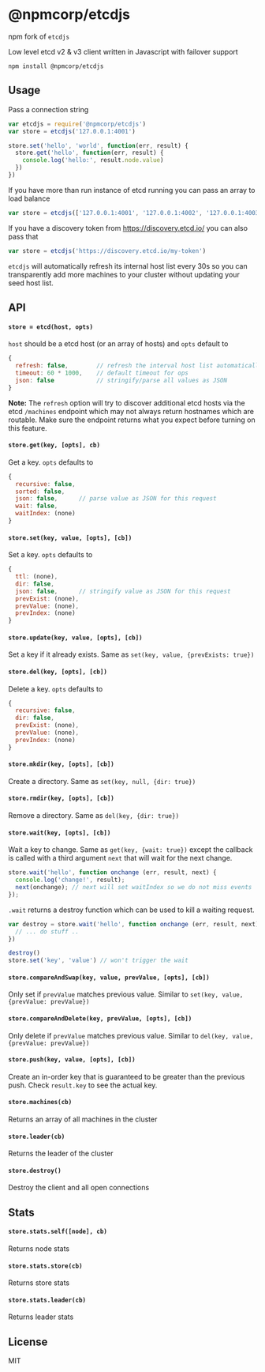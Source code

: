 # @npmcorp/etcdjs

npm fork of `etcdjs`

Low level etcd v2 & v3 client written in Javascript with failover support

```
npm install @npmcorp/etcdjs
```

## Usage

Pass a connection string

``` js
var etcdjs = require('@npmcorp/etcdjs')
var store = etcdjs('127.0.0.1:4001')

store.set('hello', 'world', function(err, result) {
  store.get('hello', function(err, result) {
    console.log('hello:', result.node.value)
  })
})
```

If you have more than run instance of etcd running you can pass an array to load balance

``` js
var store = etcdjs(['127.0.0.1:4001', '127.0.0.1:4002', '127.0.0.1:4003'])
```

If you have a discovery token from https://discovery.etcd.io/ you can also pass that

``` js
var store = etcdjs('https://discovery.etcd.io/my-token')
```

`etcdjs` will automatically refresh its internal host list every 30s so you can transparently
add more machines to your cluster without updating your seed host list.

## API

#### `store = etcd(host, opts)`

`host` should be a etcd host (or an array of hosts) and `opts` default to

``` js
{
  refresh: false,        // refresh the interval host list automatically
  timeout: 60 * 1000,    // default timeout for ops
  json: false            // stringify/parse all values as JSON
}
```

**Note:** The `refresh` option will try to discover additional etcd hosts via the etcd `/machines` endpoint which may not always return hostnames which are routable. Make sure the endpoint returns what you expect before turning on this feature.

#### `store.get(key, [opts], cb)`

Get a key. `opts` defaults to

``` js
{
  recursive: false,
  sorted: false,
  json: false,      // parse value as JSON for this request
  wait: false,
  waitIndex: (none)
}
```

#### `store.set(key, value, [opts], [cb])`

Set a key. `opts` defaults to

``` js
{
  ttl: (none),
  dir: false,
  json: false,      // stringify value as JSON for this request
  prevExist: (none),
  prevValue: (none),
  prevIndex: (none)
}
```

#### `store.update(key, value, [opts], [cb])`

Set a key if it already exists. Same as `set(key, value, {prevExists: true})`

#### `store.del(key, [opts], [cb])`

Delete a key. `opts` defaults to

``` js
{
  recursive: false,
  dir: false,
  prevExist: (none),
  prevValue: (none),
  prevIndex: (none)
}
```

#### `store.mkdir(key, [opts], [cb])`

Create a directory. Same as `set(key, null, {dir: true})`

#### `store.rmdir(key, [opts], [cb])`

Remove a directory. Same as `del(key, {dir: true})`

#### `store.wait(key, [opts], [cb])`

Wait a key to change. Same as `get(key, {wait: true})` except the callback is called with a third argument `next` that will wait for the next change.

``` js
store.wait('hello', function onchange (err, result, next) {
  console.log('change!', result);
  next(onchange); // next will set waitIndex so we do not miss events
});
```

`.wait` returns a destroy function which can be used to kill a waiting request.

``` js
var destroy = store.wait('hello', function onchange (err, result, next) {
  // ... do stuff ..
})

destroy()
store.set('key', 'value') // won't trigger the wait
```

#### `store.compareAndSwap(key, value, prevValue, [opts], [cb])`

Only set if `prevValue` matches previous value. Similar to `set(key, value, {prevValue: prevValue})`

#### `store.compareAndDelete(key, prevValue, [opts], [cb])`

Only delete if `prevValue` matches previous value. Similar to `del(key, value, {prevValue: prevValue})`

#### `store.push(key, value, [opts], [cb])`

Create an in-order key that is guaranteed to be greater than the previous push. Check `result.key` to see the actual key.

#### `store.machines(cb)`

Returns an array of all machines in the cluster

#### `store.leader(cb)`

Returns the leader of the cluster

#### `store.destroy()`

Destroy the client and all open connections

## Stats

#### `store.stats.self([node], cb)`

Returns node stats

#### `store.stats.store(cb)`

Returns store stats

#### `store.stats.leader(cb)`

Returns leader stats

## License

MIT
